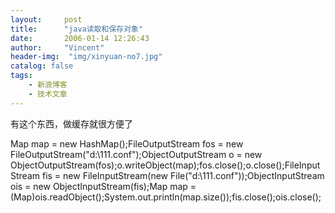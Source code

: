 ```yaml
---
layout:     post
title:      "java读取和保存对象"
date:       2006-01-14 12:26:43
author:     "Vincent"
header-img:  "img/xinyuan-no7.jpg"
catalog: false
tags:
    - 新浪博客
    - 技术文章
---
```





有这个东西，做缓存就很方便了

Map map = new HashMap();FileOutputStream fos = new FileOutputStream("d:\\111.conf");ObjectOutputStream o = new ObjectOutputStream(fos);o.writeObject(map);fos.close();o.close();FileInputStream fis = new FileInputStream(new File("d:\\111.conf"));ObjectInputStream ois = new ObjectInputStream(fis);Map map = (Map)ois.readObject();System.out.println(map.size());fis.close();ois.close();



